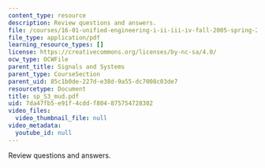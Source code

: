 ```yaml
---
content_type: resource
description: Review questions and answers.
file: /courses/16-01-unified-engineering-i-ii-iii-iv-fall-2005-spring-2006/7da47fb5e91f4cddf804875754728302_sp_S3_mud.pdf
file_type: application/pdf
learning_resource_types: []
license: https://creativecommons.org/licenses/by-nc-sa/4.0/
ocw_type: OCWFile
parent_title: Signals and Systems
parent_type: CourseSection
parent_uid: 85c1b0de-227d-e38d-9a55-dc7008c03de7
resourcetype: Document
title: sp_S3_mud.pdf
uid: 7da47fb5-e91f-4cdd-f804-875754728302
video_files:
  video_thumbnail_file: null
video_metadata:
  youtube_id: null
---
```

Review questions and answers.
